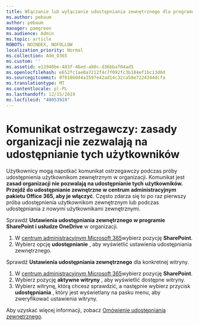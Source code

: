 ```yaml
---
title: Włączanie lub wyłączanie udostępniania zewnętrznego dla programu SharePoint
ms.author: pebaum
author: pebaum
manager: pamgreen
ms.audience: Admin
ms.topic: article
ROBOTS: NOINDEX, NOFOLLOW
localization_priority: Normal
ms.collection: Adm_O365
ms.custom: ''
ms.assetid: e13940be-483f-46ed-a88c-d36bbaf04ad5
ms.openlocfilehash: e652fc1ae0a7212f4c7f092fc3b184ef1bc13d0d
ms.sourcegitcommit: 0f0186044a3597e42ad14c32ca58e7224344dcfa
ms.translationtype: MT
ms.contentlocale: pl-PL
ms.lasthandoff: 12/15/2019
ms.locfileid: "40053919"
---
```

# <a name="warning-message-your-organizations-policies-dont-allow-you-to-share-with-these-users"></a>Komunikat ostrzegawczy: zasady organizacji nie zezwalają na udostępnianie tych użytkowników

Użytkownicy mogą napotkać komunikat ostrzegawczy podczas próby udostępnienia użytkownikom zewnętrznym w organizacji. Komunikat jest **zasad organizacji nie pozwalają na udostępnianie tych użytkowników. Przejdź do udostępnianie zewnętrzne w centrum administracyjnym pakietu Office 365, aby je włączyć**. Często zdarza się to po raz pierwszy próba udostępnienia użytkownikom zewnętrznym lub podczas udostępniania z nowymi użytkownikami zewnętrznymi.

Sprawdź **Ustawienia udostępniania zewnętrznego w programie SharePoint i usłudze OneDrive** w organizacji.

1. W [centrum administracyjnym Microsoft 365](https://admin.microsoft.com/AdminPortal/Home#/homepage">https://admin.microsoft.com/)wybierz pozycję **SharePoint**.
3. Wybierz opcję **udostępnianie** , aby wyświetlić ustawienia udostępniania zewnętrznego.

Sprawdź **Ustawienia udostępniania zewnętrznego** dla konkretnej witryny.

1. W [centrum administracyjnym Microsoft 365](https://admin.microsoft.com/AdminPortal/Home#/homepage">https://admin.microsoft.com/)wybierz pozycję **SharePoint**.
2. Wybierz pozycję **aktywne witryny** , aby wyświetlić dostępne witryny.
3. Wybierz witrynę, którą chcesz sprawdzić, a następnie wybierz przycisk **udostępniania** , który jest wyświetlany na pasku menu, aby zweryfikować ustawienia witryny.

Aby uzyskać więcej informacji, zobacz [Omówienie udostępniania zewnętrznego](https://docs.microsoft.com/sharepoint/external-sharing-overview).